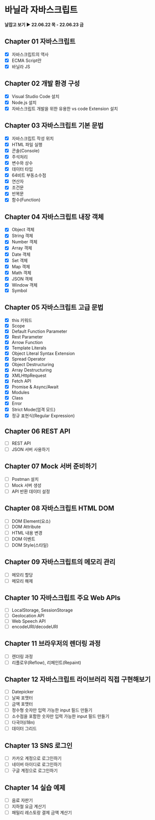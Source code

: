 # 바닐라 자바스크립트

**날잡고 보기 ▶ 22.06.22 목 - 22.06.23 금**

## Chapter 01 자바스크립트

-   [x] 자바스크립트의 역사
-   [x] ECMA Script란
-   [x] 바닐라 JS

## Chapter 02 개발 환경 구성

-   [x] Visual Studio Code 설치
-   [x] Node.js 설치
-   [x] 자바스크립트 개발을 위한 유용한 vs code Extension 설치

## Chapter 03 자바스크립트 기본 문법

-   [x] 자바스크립트 작성 위치
-   [x] HTML 파일 실행
-   [x] 콘솔(Console)
-   [x] 주석처리
-   [x] 변수와 상수
-   [x] 데이터 타입
-   [x] 64비트 부동소수점
-   [x] 연산자
-   [x] 조건문
-   [x] 반복문
-   [x] 함수(Function)

## Chapter 04 자바스크립트 내장 객체

-   [x] Object 객체
-   [x] String 객체
-   [x] Number 객체
-   [x] Array 객체
-   [x] Date 객체
-   [x] Set 객체
-   [x] Map 객체
-   [x] Math 객체
-   [x] JSON 객체
-   [x] Window 객체
-   [x] Symbol

## Chapter 05 자바스크립트 고급 문법

-   [x] this 키워드
-   [x] Scope
-   [x] Default Function Parameter
-   [x] Rest Parameter
-   [x] Arrow Function
-   [x] Template Literals
-   [x] Object Literal Syntax Extension
-   [x] Spread Operator
-   [x] Object Destructuring
-   [x] Array Destructuring
-   [x] XMLHttpRequest
-   [x] Fetch API
-   [x] Promise & Async/Await
-   [x] Modules
-   [x] Class
-   [x] Error
-   [x] Strict Mode(엄격 모드)
-   [x] 정규 표현식(Regular Expression)

## Chapter 06 REST API

-   [ ] REST API
-   [ ] JSON 서버 사용하기

## Chapter 07 Mock 서버 준비하기

-   [ ] Postman 설치
-   [ ] Mock 서버 생성
-   [ ] API 반환 데이터 설정

## Chapter 08 자바스크립트 HTML DOM

-   [ ] DOM Element(요소)
-   [ ] DOM Attribute
-   [ ] HTML 내용 변경
-   [ ] DOM 이벤트
-   [ ] DOM Style(스타일)

## Chapter 09 자바스크립트의 메모리 관리

-   [ ] 메모리 할당
-   [ ] 메모리 해제

## Chapter 10 자바스크립트 주요 Web APIs

-   [ ] LocalStorage, SessionStorage
-   [ ] Geolocation API
-   [ ] Web Speech API
-   [ ] encodeURI/decodeURI

## Chapter 11 브라우저의 렌더링 과정

-   [ ] 렌더링 과정
-   [ ] 리플로우(Reflow), 리페인트(Repaint)

## Chapter 12 자바스크립트 라이브러리 직접 구현해보기

-   [ ] Datepicker
-   [ ] 날짜 포맷터
-   [ ] 금액 포맷터
-   [ ] 정수형 숫자만 입력 가능한 input 필드 만들기
-   [ ] 소수점을 포함한 숫자만 입력 가능한 input 필드 만들기
-   [ ] 다국어(i18n)
-   [ ] 데이터 그리드

## Chapter 13 SNS 로그인

-   [ ] 카카오 계정으로 로그인하기
-   [ ] 네이버 아이디로 로그인하기
-   [ ] 구글 계정으로 로그인하기

## Chapter 14 실습 예제

-   [ ] 음료 자판기
-   [ ] 지하철 요금 계산기
-   [ ] 패밀리 레스토랑 결제 금액 계산기
